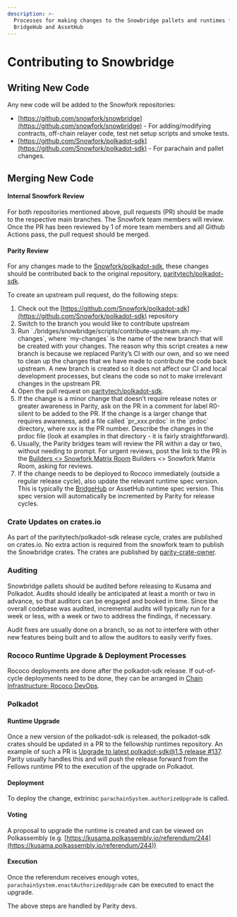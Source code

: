 ```yaml
---
description: >-
  Processes for making changes to the Snowbridge pallets and runtimes for
  BridgeHub and AssetHub
---
```


# Contributing to Snowbridge

## Writing New Code

Any new code will be added to the Snowfork repositories:

* [https://github.com/snowfork/snowbridge](https://github.com/snowfork/snowbridge) - For adding/modifying contracts, off-chain relayer code, test net setup scripts and smoke tests.
* [https://github.com/Snowfork/polkadot-sdk](https://github.com/Snowfork/polkadot-sdk) - For parachain and pallet changes.

## Merging New Code

#### Internal Snowfork Review

For both repositories mentioned above, pull requests (PR) should be made to the respective main branches. The Snowfork team members will review. Once the PR has been reviewed by 1 of more team members and all Github Actions pass, the pull request should be merged.

#### Parity Review

For any changes made to the [Snowfork/polkadot-sdk](https://github.com/Snowfork/polkadot-sdk), these changes should be contributed back to the original repository, [paritytech/polkadot-sdk](https://github.com/paritytech/polkadot-sdk).&#x20;

To create an upstream pull request, do the following steps:

1. Check out the [https://github.com/Snowfork/polkadot-sdk](https://github.com/Snowfork/polkadot-sdk) repository
2. Switch to the branch you would like to contribute upstream
3. Run \`./bridges/snowbridge/scripts/contribute-upstream.sh my-changes\`, where \`my-changes\` is the name of the new branch that will be created with your changes. The reason why this script creates a new branch is because we replaced Parity’s CI with our own, and so we need to clean up the changes that we have made to contribute the code back upstream. A new branch is created so it does not affect our CI and local development processes, but cleans the code so not to make irrelevant changes in the upstream PR.
4. Open the pull request on [paritytech/polkadot-sdk](https://github.com/paritytech/polkadot-sdk).
5. If the change is a minor change that doesn’t require release notes or greater awareness in Parity, ask on the PR in a comment for label R0-silent to be added to the PR. If the change is a larger change that requires awareness, add a file called \`pr\_xxx.prdoc\` in the \`prdoc\` directory, where xxx is the PR number. Describe the changes in the prdoc file (look at examples in that directory - it is fairly straightforward).
6. Usually, the Parity bridges team will review the PR within a day or two, without needing to prompt. For urgent reviews, post the link to the PR in the [Builders <> Snowfork Matrix Room](https://matrix.to/#/!gxqZwOyvhLstCgPJHO:matrix.parity.io?via=matrix.parity.io\&via=parity.io\&via=matrix.org) Builders <> Snowfork Matrix Room, asking for reviews.
7. If the change needs to be deployed to Rococo immediately (outside a regular release cycle), also update the relevant runtime spec version. This is typically the [BridgeHub](https://github.com/Snowfork/polkadot-sdk/blob/snowbridge/cumulus/parachains/runtimes/bridge-hubs/bridge-hub-rococo/src/lib.rs#L206) or AssetHub runtime spec version. This spec version will automatically be incremented by Parity for release cycles.

### Crate Updates on crates.io

As part of the paritytech/polkadot-sdk release cycle, crates are published on crates.io. No extra action is required from the snowfork team to publish the Snowbridge crates. The crates are published by [parity-crate-owner](https://crates.io/users/parity-crate-owner).

### Auditing

Snowbridge pallets should be audited before releasing to Kusama and Polkadot. Audits should ideally be anticipated at least a month or two in advance, so that auditors can be engaged and booked in time. Since the overall codebase was audited, incremental audits will typically run for a week or less, with a week or two to address the findings, if necessary.

Audit fixes are usually done on a branch, so as not to interfere with other new features being built and to allow the auditors to easily verify fixes.

### Rococo Runtime Upgrade & Deployment Processes

Rococo deployments are done after the polkadot-sdk release. If out-of-cycle deployments need to be done, they can be arranged in [Chain Infrastructure: Rococo DevOps](https://matrix.to/#/!DiRwwDQntOGihlVwNO:parity.io?via=parity.io\&via=web3.foundation\&via=matrix.org).

### Polkadot

#### Runtime Upgrade

Once a new version of the polkadot-sdk is released, the polkadot-sdk crates should be updated in a PR to the fellowship runtimes repository. An example of such a PR is [Upgrade to latest polkadot-sdk@1.5 release #137](https://github.com/polkadot-fellows/runtimes/pull/137). Parity usually handles this and will push the release forward from the Fellows runtime PR to the execution of the upgrade on Polkadot.

#### Deployment

To deploy the change, extrinisc `parachainSystem.authorizeUpgrade` is called.

#### Voting

A proposal to upgrade the runtime is created and can be viewed on Polkassembly (e.g. [https://kusama.polkassembly.io/referendum/244](https://kusama.polkassembly.io/referendum/244))

#### Execution

Once the referendum receives enough votes, `parachainSystem.enactAuthorizedUpgrade` can be executed to enact the upgrade.

The above steps are handled by Parity devs.

